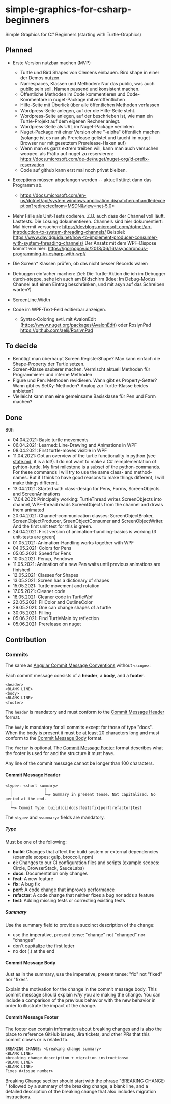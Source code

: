 ﻿# simple-graphics-for-csharp-beginners
Simple Graphics for C# Beginners (starting with Turtle-Graphics)


## Planned

* Erste Version nutzbar machen (MVP)
  * Turtle und Bird Shapes von Clemens einbauen. Bird shape in einer der Demos nutzen.
  * Namespaces, Klassen und Methoden: Nur das public, was auch public sein soll. Namen passend und konsistent machen.
  * Öffentliche Methoden im Code kommentieren und Code-Kommentare in nuget-Package mitveröffentlichen
  * Hilfe-Seite mit Überlick über alle öffentlichen Methoden verfassen
  * Wordpress-Seite anlegen, auf der die Hilfe-Seite steht.
  * Wordpress-Seite anlegen, auf der beschrieben ist, wie man ein Turtle-Projekt auf dem eigenen Rechner anlegt.
  * Wordpress-Seite als URL im Nuget-Package verlinken
  * Nuget-Package mit einer Version ohne "-alpha" öffentlich machen (solange ist es nur als Prerelease gelistet und taucht im nuget-Browser nur mit gesetztem Prerelease-Haken auf)
  * Wenn man es ganz extrem treiben will, kann man auch versuchen woopec. als Präfix auf nuget zu reservieren: https://docs.microsoft.com/de-de/nuget/nuget-org/id-prefix-reservation 
  * Code auf github kann erst mal noch privat bleiben.

* Exceptions müssen abgefangen werden -- aktuell stürzt dann das Programm ab.
  * https://docs.microsoft.com/en-us/dotnet/api/system.windows.application.dispatcherunhandledexception?redirectedfrom=MSDN&view=net-5.0*

* Mehr Fälle als Unit-Tests codieren. Z.B. auch dass der Channel voll läuft. Lasttests.
  Die Lösung dokumentieren. 
  Channels sind hier dokumentiert:
     Mal hiermit versuchen: https://devblogs.microsoft.com/dotnet/an-introduction-to-system-threading-channels/
     Beispiel: https://www.davidguida.net/how-to-implement-producer-consumer-with-system-threading-channels/
  Der Ansatz mit dem WPF-Dispose kommt von hier:
       https://igorpopov.io/2018/06/16/asynchronous-programming-in-csharp-with-wpf/
* Die Screen* Klassen prüfen, ob das nicht besser Records wären
* Debuggen einfacher machen: Ziel: Die Turtle-Aktion die ich im Debugger durch-steppe, sehe ich auch am Bildschirm (Idee: Im Debug-Modus Channel auf einen Eintrag beschränken, und mit asyn auf das Schreiben warten?)
* ScreenLine.Width
* Code im WPF-Text-Feld editierbar anzeigen.
  * Syntax-Coloring evtl. mit AvalonEdit (https://www.nuget.org/packages/AvalonEdit) oder RoslynPad https://github.com/aelij/RoslynPad

## To decide
* Benötigt man überhaupt Screen.RegisterShape? Man kann einfach die Shape-Property der Turtle setzen.
* Screen-Klasse sauberer machen. Vermischt aktuell Methoden für Programmierer und interne Methoden
* Figure und Pen: Methoden revidieren. Wann gibt es Property-Setter? Wann gibt es SetXy-Methoden? Analog zur Turtle-Klasse beides anbieten?
* Vielleicht kann man eine gemeinsame Basisklasse für Pen und Form machen?

## Done

80h 

* 04.04.2021: Basic turtle movements
* 06.04.2021: Learned: Line-Drawing and Animations in WPF
* 08.04.2021: First turtle-moves visible in WPF
* 11.04.2021: Got an overview of the turtle functionality in python 
              (see [state.md](State.md), it is a lot!). 
              I do not want to make a C# reimplementation of pyhton-turtle. My first 
              milestone is a subset of the python-commands. For these commands I will 
              try to use the same class- and method-names. But if I think to have good reasons to
              make things different, I will make things different.
* 13.04.2021: Started with class-design for Pens, Forms, ScreenObjects and ScreenAnimations
* 17.04.2021: Principally working: TurtleThread writes ScreenObjects into channel, WPF-thread reads ScreenObjects from the channel and drwas them animated
* 20.04.2021: Channel-communication classes: ScreenObjectBroker, ScreenObjectProducer, SreenObjectConsumer and ScreenObjectWriter. And the first unit test for this is green.
* 24.04.2021: First version of animation-handling-basics is working (3 unit-tests are green)
* 01.05.2021: Animation-Handling works together with WPF
* 04.05.2021: Colors for Pens
* 05.05.2021: Speed for Pens
* 10.05.2021: Penup, Pendown
* 11.05.2021: Animation of a new Pen waits until previous animations are finished
* 12.05.2021: Classes for Shapes
* 13.05.2021: Screen has a dictionary of shapes
* 15.05.2021: Turtle movement and rotation
* 17.05.2021: Cleaner code
* 18.05.2021: Cleaner code in TurtleWpf
* 22.05.2021: FillColor and OutlineColor
* 29.05.2021: One can change shapes of a turtle
* 30.05.2021: Filling
* 05.06.2021: Find TurtleMain by reflection
* 05.06.2021: Prerelease on nuget

 



## Contribution

### Commits

The same as [Angular Commit Message Conventions](https://github.com/angular/angular/blob/master/CONTRIBUTING.md#-commit-message-format)
without `<scope>`:

Each commit message consists of a **header**, a **body**, and a **footer**.


```
<header>
<BLANK LINE>
<body>
<BLANK LINE>
<footer>
```

The `header` is mandatory and must conform to the [Commit Message Header](#commit-header) format.

The `body` is mandatory for all commits except for those of type "docs".
When the body is present it must be at least 20 characters long and must conform to the [Commit Message Body](#commit-body) format.

The `footer` is optional. The [Commit Message Footer](#commit-footer) format describes what the footer is used for and the structure it must have.

Any line of the commit message cannot be longer than 100 characters.


#### <a name="commit-header"></a>Commit Message Header

```
<type>: <short summary>
  │              │
  │              └─⫸ Summary in present tense. Not capitalized. No period at the end.
  │
  └─⫸ Commit Type: build|ci|docs|feat|fix|perf|refactor|test
```

The `<type>` and `<summary>` fields are mandatory.

##### Type

Must be one of the following:

* **build**: Changes that affect the build system or external dependencies (example scopes: gulp, broccoli, npm)
* **ci**: Changes to our CI configuration files and scripts (example scopes: Circle, BrowserStack, SauceLabs)
* **docs**: Documentation only changes
* **feat**: A new feature
* **fix**: A bug fix
* **perf**: A code change that improves performance
* **refactor**: A code change that neither fixes a bug nor adds a feature
* **test**: Adding missing tests or correcting existing tests

##### Summary

Use the summary field to provide a succinct description of the change:

* use the imperative, present tense: "change" not "changed" nor "changes"
* don't capitalize the first letter
* no dot (.) at the end


#### <a name="commit-body"></a>Commit Message Body

Just as in the summary, use the imperative, present tense: "fix" not "fixed" nor "fixes".

Explain the motivation for the change in the commit message body. This commit message should explain _why_ you are making the change.
You can include a comparison of the previous behavior with the new behavior in order to illustrate the impact of the change.


#### <a name="commit-footer"></a>Commit Message Footer

The footer can contain information about breaking changes and is also the place to reference GitHub issues, Jira tickets, and other PRs that this commit closes or is related to.

```
BREAKING CHANGE: <breaking change summary>
<BLANK LINE>
<breaking change description + migration instructions>
<BLANK LINE>
<BLANK LINE>
Fixes #<issue number>
```

Breaking Change section should start with the phrase "BREAKING CHANGE: " followed by a summary of the breaking change, a blank line, and a detailed description of the breaking change that also includes migration instructions.

